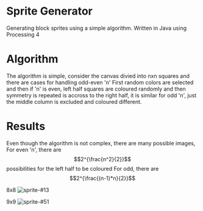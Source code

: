 # Sprite Generator
Generating block sprites using a simple algorithm. 
Written in Java using Processing 4

# Algorithm
The algorithm is simple, consider the canvas divied into nxn squares and there are cases for handling
odd-even 'n'
First random colors are selected and then if 'n' is even, left half squares are coloured randomly and then symmetry is repeated is 
accross to the right half, it is similar for odd 'n', just the middle column is excluded and coloured different.

# Results
Even though the algorithm is not complex, there are many possible images,
For even 'n', there are $$2^{\frac{n^2}{2}}$$ possibilities for the left half to be coloured
For odd, there are $$2^{\frac{(n-1)*n}{2}}$$

8x8
![sprite-#13](https://github.com/user-attachments/assets/143b222a-b77c-4b77-969b-6054cc08b5b2)


9x9
![sprite-#51](https://github.com/user-attachments/assets/f77535a4-5fec-4d2f-81ef-69962eb71f30)


